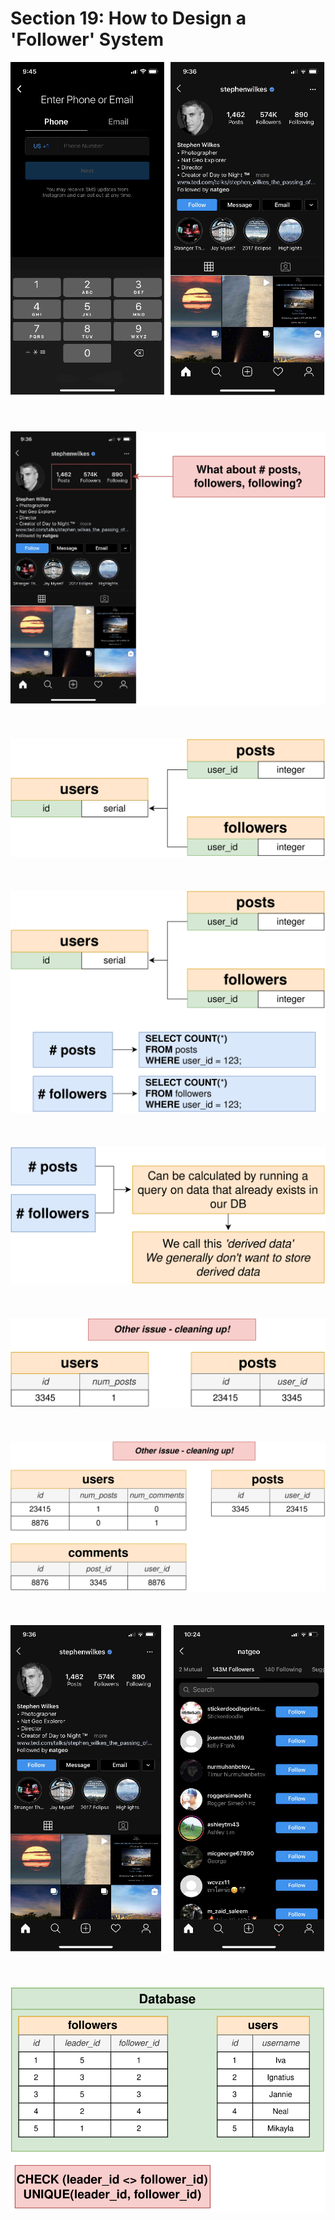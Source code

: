 # Section 19: How to Design a 'Follower' System

<div align="center"><img src="./diagrams/19/sql-1.svg" /></div><br/><br/><br/>
<div align="center"><img src="./diagrams/19/sql-2.svg" /></div><br/><br/><br/>
<div align="center"><img src="./diagrams/19/sql-3.svg" /></div><br/><br/><br/>
<div align="center"><img src="./diagrams/19/sql-4.svg" /></div><br/><br/><br/>
<div align="center"><img src="./diagrams/19/sql-5.svg" /></div><br/><br/><br/>
<div align="center"><img src="./diagrams/19/sql-6.svg" /></div><br/><br/><br/>
<div align="center"><img src="./diagrams/19/sql-7.svg" /></div><br/><br/><br/>
<div align="center"><img src="./diagrams/19/sql-8.svg" /></div><br/><br/><br/>
<div align="center"><img src="./diagrams/19/sql-9.svg" /></div><br/><br/><br/>
